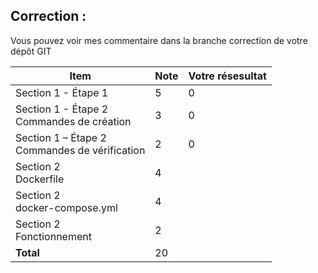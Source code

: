 ## Correction :

Vous pouvez voir mes commentaire dans la branche correction de votre dépôt GIT

|Item 								                      |Note|Votre résesultat |
|--- 								                      |--- |----------|
|Section 1 - Étape 1 			                      |5   |0|
|Section 1 - Étape 2 <br>Commandes de création      |3   | 0| 
|Section 1 – Étape 2 <br>Commandes de vérification  |2   | 0|
|Section 2 <br>Dockerfile                           |4   ||
|Section 2 <br>docker-compose.yml                   |4   || 
|Section 2 <br>Fonctionnement        	            |2   | |
|**Total**									            |20  || 




